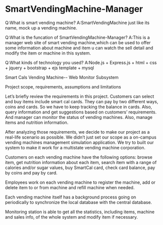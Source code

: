 # SmartVendingMachine-Manager
Q:What is smart vending machine?
  A:SmartVendingMachine just like its name, mock up a vending machine.

Q:What is the funcation of SmartVendingMachine-Manager?
  A:This is a manager web site of smart vending machine,which can be used to offer some information about machine and item
  u can watch the sell detail and modify the item or machine in this system.

Q:What kinds of technology you used?
  A:Node.js + Express.js +  html + css + jquery + bootstrap + ejs template + mysql



Smart Cals Vending Machine--
Web Monitor Subsystem


Project scope, requirements, assumptions and limitations

Let’s briefly review the requirements in this project. Customers can select and buy items include smart cal cards. They can pay by two different ways, coins and cards. So we have to keep tracking the balance in cards. Also, query information and get suggestions based on customers’ requirements. And manager can monitor the status of vending machines. Also, manage items and nutrition information.

After analyzing those requirements, we decide to make our project as a real-life scenario as possible. We didn’t just set our scope as a on-campus vending machines management simulation application. We try to built our system to make it work for a multistate vending machine corporation. 

Customers on each vending machine have the following options: browse item, get nutrition information about each item, search item with a range of calories and/or sugar values, buy SmartCal card, check card balance, pay by coins and pay by card.

Employees work on each vending machine to register the machine, add or delete item to or from machine and refill machine when needed.

Each vending machine itself has a background process going on periodically to synchronize the local database with the central database.

Monitoring station is able to get all the statistics, including items, machine and sales info, of the whole system and modify item if necessary.

